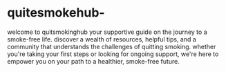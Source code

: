 # quitesmokehub-
welcome to quitsmokinghub your supportive guide on the journey to a smoke-free life. discover a wealth of resources, helpful tips, and a community that understands the challenges of quitting smoking. whether you're taking your first steps or looking for ongoing support, we're here to empower you on your path to a healthier, smoke-free future. 
